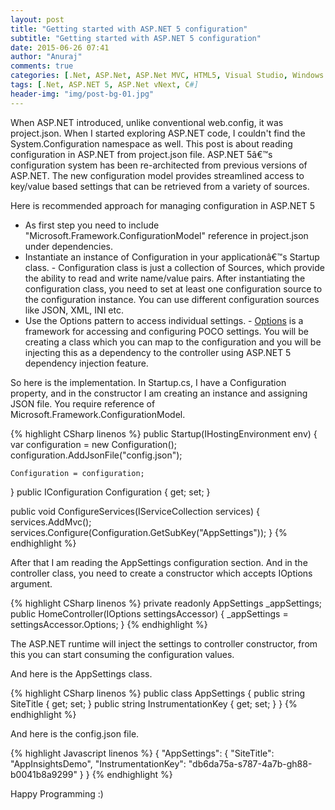 ```yaml
---
layout: post
title: "Getting started with ASP.NET 5 configuration"
subtitle: "Getting started with ASP.NET 5 configuration"
date: 2015-06-26 07:41
author: "Anuraj"
comments: true
categories: [.Net, ASP.Net, ASP.Net MVC, HTML5, Visual Studio, Windows Azure]
tags: [.Net, ASP.NET 5, ASP.Net vNext, C#]
header-img: "img/post-bg-01.jpg"
---
```

When ASP.NET introduced, unlike conventional web.config, it was project.json. When I started exploring ASP.NET code, I couldn't find the System.Configuration namespace as well. This post is about reading configuration in ASP.NET from project.json file. ASP.NET 5â€™s configuration system has been re-architected from previous versions of ASP.NET. The new configuration model provides streamlined access to key/value based settings that can be retrieved from a variety of sources.

Here is recommended approach for managing configuration in ASP.NET 5


*   As first step you need to include "Microsoft.Framework.ConfigurationModel" reference in project.json under dependencies.
*   Instantiate an instance of Configuration in your applicationâ€™s Startup class. - Configuration class is just a collection of Sources, which provide the ability to read and write name/value pairs. After instantiating the configuration class, you need to set at least one configuration source to the configuration instance. You can use different configuration sources like JSON, XML, INI etc.
*   Use the Options pattern to access individual settings. - [Options](https://github.com/aspnet/Options) is a framework for accessing and configuring POCO settings. You will be creating a class which you can map to the configuration and you will be injecting this as a dependency to the controller using ASP.NET 5 dependency injection feature.

So here is the implementation. In Startup.cs, I have a Configuration property, and in the constructor I am creating an instance and assigning JSON file. You require reference of Microsoft.Framework.ConfigurationModel.

{% highlight CSharp linenos %}
public Startup(IHostingEnvironment env)
{
    var configuration = new Configuration();
    configuration.AddJsonFile("config.json");
    
    Configuration = configuration;
}
public IConfiguration Configuration { get; set; }

public void ConfigureServices(IServiceCollection services)
{
    services.AddMvc();
    services.Configure<AppSettings>(Configuration.GetSubKey("AppSettings"));
}
{% endhighlight %}

After that I am reading the AppSettings configuration section. And in the controller class, you need to create a constructor which accepts IOptions<T> argument.

{% highlight CSharp linenos %}
private readonly AppSettings _appSettings;
public HomeController(IOptions<AppSettings> settingsAccessor)
{
    _appSettings = settingsAccessor.Options;
}
{% endhighlight %}

The ASP.NET runtime will inject the settings to controller constructor, from this you can start consuming the configuration values.

And here is the AppSettings class.

{% highlight CSharp linenos %}
public class AppSettings
{
    public string SiteTitle { get; set; }
    public string InstrumentationKey { get; set; }
}
{% endhighlight %}

And here is the config.json file.

{% highlight Javascript linenos %}
{
    "AppSettings": {
        "SiteTitle": "AppInsightsDemo",
        "InstrumentationKey": "db6da75a-s787-4a7b-gh88-b0041b8a9299"
    }
}
{% endhighlight %}


Happy Programming :)
